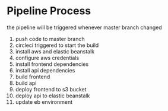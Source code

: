 # Pipeline Process

the pipeline will be triggered whenever master branch changed

1. push code to master branch
2. circleci triggered to start the build
3. install aws and elastic beanstalk
4. configure aws credentials
5. install frontend dependencies
6. install api dependencies
7. build frontend
8. build api
9. deploy frontend to s3 bucket
10. deploy api to elastic beanstalk
11. update eb environment
